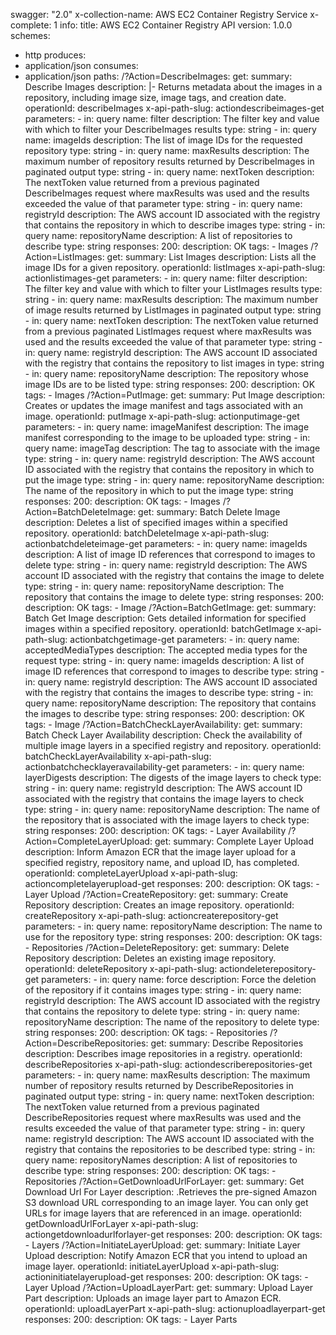 swagger: "2.0"
x-collection-name: AWS EC2 Container Registry Service
x-complete: 1
info:
  title: AWS EC2 Container Registry API
  version: 1.0.0
schemes:
- http
produces:
- application/json
consumes:
- application/json
paths:
  /?Action=DescribeImages:
    get:
      summary: Describe Images
      description: |-
        Returns metadata about the images in a repository, including image size, image
                    tags, and creation date.
      operationId: describeImages
      x-api-path-slug: actiondescribeimages-get
      parameters:
      - in: query
        name: filter
        description: The filter key and value with which to filter your DescribeImages            results
        type: string
      - in: query
        name: imageIds
        description: The list of image IDs for the requested repository
        type: string
      - in: query
        name: maxResults
        description: The maximum number of repository results returned by DescribeImages
          in            paginated output
        type: string
      - in: query
        name: nextToken
        description: The nextToken value returned from a previous paginated            DescribeImages
          request where maxResults was used and            the results exceeded the
          value of that parameter
        type: string
      - in: query
        name: registryId
        description: The AWS account ID associated with the registry that contains
          the repository in            which to describe images
        type: string
      - in: query
        name: repositoryName
        description: A list of repositories to describe
        type: string
      responses:
        200:
          description: OK
      tags:
      - Images
  /?Action=ListImages:
    get:
      summary: List Images
      description: Lists all the image IDs for a given repository.
      operationId: listImages
      x-api-path-slug: actionlistimages-get
      parameters:
      - in: query
        name: filter
        description: The filter key and value with which to filter your ListImages            results
        type: string
      - in: query
        name: maxResults
        description: The maximum number of image results returned by ListImages in
          paginated            output
        type: string
      - in: query
        name: nextToken
        description: The nextToken value returned from a previous paginated                ListImages
          request where maxResults was used and the            results exceeded the
          value of that parameter
        type: string
      - in: query
        name: registryId
        description: The AWS account ID associated with the registry that contains
          the repository to list images in
        type: string
      - in: query
        name: repositoryName
        description: The repository whose image IDs are to be listed
        type: string
      responses:
        200:
          description: OK
      tags:
      - Images
  /?Action=PutImage:
    get:
      summary: Put Image
      description: Creates or updates the image manifest and tags associated with
        an image.
      operationId: putImage
      x-api-path-slug: actionputimage-get
      parameters:
      - in: query
        name: imageManifest
        description: The image manifest corresponding to the image to be uploaded
        type: string
      - in: query
        name: imageTag
        description: The tag to associate with the image
        type: string
      - in: query
        name: registryId
        description: The AWS account ID associated with the registry that contains
          the repository in which to put the image
        type: string
      - in: query
        name: repositoryName
        description: The name of the repository in which to put the image
        type: string
      responses:
        200:
          description: OK
      tags:
      - Images
  /?Action=BatchDeleteImage:
    get:
      summary: Batch Delete Image
      description: Deletes a list of specified images within a specified repository.
      operationId: batchDeleteImage
      x-api-path-slug: actionbatchdeleteimage-get
      parameters:
      - in: query
        name: imageIds
        description: A list of image ID references that correspond to images to delete
        type: string
      - in: query
        name: registryId
        description: The AWS account ID associated with the registry that contains
          the image to delete
        type: string
      - in: query
        name: repositoryName
        description: The repository that contains the image to delete
        type: string
      responses:
        200:
          description: OK
      tags:
      - Image
  /?Action=BatchGetImage:
    get:
      summary: Batch Get Image
      description: Gets detailed information for specified images within a specified
        repository.
      operationId: batchGetImage
      x-api-path-slug: actionbatchgetimage-get
      parameters:
      - in: query
        name: acceptedMediaTypes
        description: The accepted media types for the request
        type: string
      - in: query
        name: imageIds
        description: A list of image ID references that correspond to images to describe
        type: string
      - in: query
        name: registryId
        description: The AWS account ID associated with the registry that contains
          the images to describe
        type: string
      - in: query
        name: repositoryName
        description: The repository that contains the images to describe
        type: string
      responses:
        200:
          description: OK
      tags:
      - Image
  /?Action=BatchCheckLayerAvailability:
    get:
      summary: Batch Check Layer Availability
      description: Check the availability of multiple image layers in a specified
        registry and repository.
      operationId: batchCheckLayerAvailability
      x-api-path-slug: actionbatchchecklayeravailability-get
      parameters:
      - in: query
        name: layerDigests
        description: The digests of the image layers to check
        type: string
      - in: query
        name: registryId
        description: The AWS account ID associated with the registry that contains
          the image layers to check
        type: string
      - in: query
        name: repositoryName
        description: The name of the repository that is associated with the image
          layers to check
        type: string
      responses:
        200:
          description: OK
      tags:
      - Layer Availability
  /?Action=CompleteLayerUpload:
    get:
      summary: Complete Layer Upload
      description: Inform Amazon ECR that the image layer upload for a specified registry,
        repository name, and upload ID, has completed.
      operationId: completeLayerUpload
      x-api-path-slug: actioncompletelayerupload-get
      responses:
        200:
          description: OK
      tags:
      - Layer Upload
  /?Action=CreateRepository:
    get:
      summary: Create Repository
      description: Creates an image repository.
      operationId: createRepository
      x-api-path-slug: actioncreaterepository-get
      parameters:
      - in: query
        name: repositoryName
        description: The name to use for the repository
        type: string
      responses:
        200:
          description: OK
      tags:
      - Repositories
  /?Action=DeleteRepository:
    get:
      summary: Delete Repository
      description: Deletes an existing image repository.
      operationId: deleteRepository
      x-api-path-slug: actiondeleterepository-get
      parameters:
      - in: query
        name: force
        description: Force the deletion of the repository if it contains images
        type: string
      - in: query
        name: registryId
        description: The AWS account ID associated with the registry that contains
          the repository to delete
        type: string
      - in: query
        name: repositoryName
        description: The name of the repository to delete
        type: string
      responses:
        200:
          description: OK
      tags:
      - Repositories
  /?Action=DescribeRepositories:
    get:
      summary: Describe Repositories
      description: Describes image repositories in a registry.
      operationId: describeRepositories
      x-api-path-slug: actiondescriberepositories-get
      parameters:
      - in: query
        name: maxResults
        description: The maximum number of repository results returned by DescribeRepositories
          in            paginated output
        type: string
      - in: query
        name: nextToken
        description: The nextToken value returned from a previous paginated                DescribeRepositories
          request where maxResults was used and            the results exceeded the
          value of that parameter
        type: string
      - in: query
        name: registryId
        description: The AWS account ID associated with the registry that contains
          the repositories to be described
        type: string
      - in: query
        name: repositoryNames
        description: A list of repositories to describe
        type: string
      responses:
        200:
          description: OK
      tags:
      - Repositories
  /?Action=GetDownloadUrlForLayer:
    get:
      summary: Get Download Url For Layer
      description: .Retrieves the pre-signed Amazon S3 download URL corresponding
        to an image layer. You can only get URLs for image layers that are referenced
        in an image.
      operationId: getDownloadUrlForLayer
      x-api-path-slug: actiongetdownloadurlforlayer-get
      responses:
        200:
          description: OK
      tags:
      - Layers
  /?Action=InitiateLayerUpload:
    get:
      summary: Initiate Layer Upload
      description: Notify Amazon ECR that you intend to upload an image layer.
      operationId: initiateLayerUpload
      x-api-path-slug: actioninitiatelayerupload-get
      responses:
        200:
          description: OK
      tags:
      - Layer Upload
  /?Action=UploadLayerPart:
    get:
      summary: Upload Layer Part
      description: Uploads an image layer part to Amazon ECR.
      operationId: uploadLayerPart
      x-api-path-slug: actionuploadlayerpart-get
      responses:
        200:
          description: OK
      tags:
      - Layer Parts